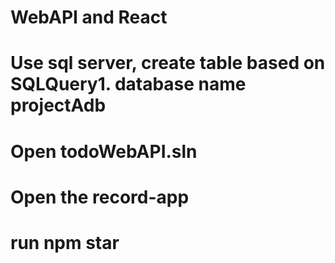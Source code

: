# WebAPI and React

# Use sql server, create table based on SQLQuery1. database name projectAdb

# Open todoWebAPI.sln

# Open the record-app

# run npm star

